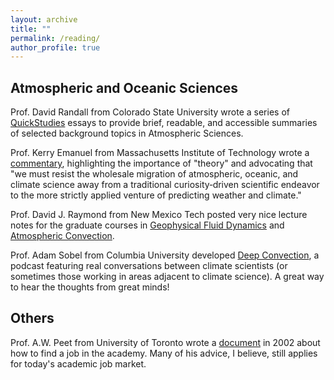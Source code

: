 ```yaml
---
layout: archive
title: ""
permalink: /reading/
author_profile: true
---
```


## Atmospheric and Oceanic Sciences
Prof. David Randall from Colorado State University wrote a series of [QuickStudies](http://hogback.atmos.colostate.edu/group/dave/QuickStudies.html) essays to provide brief, readable, and accessible summaries of selected background topics in Atmospheric Sciences. 

Prof. Kerry Emanuel from Massachusetts Institute of Technology wrote a [commentary](https://agupubs.onlinelibrary.wiley.com/doi/full/10.1029/2019AV000129), highlighting the importance of "theory" and advocating that "we must resist the wholesale migration of atmospheric, oceanic, and climate science away from a traditional curiosity‐driven scientific endeavor to the more strictly applied
venture of predicting weather and climate."

Prof. David J. Raymond from New Mexico Tech posted very nice lecture notes for the graduate courses in [Geophysical Fluid Dynamics](http://kestrel.nmt.edu/~raymond/classes/ph589/index.xhtml) and [Atmospheric Convection](http://kestrel.nmt.edu/~raymond/classes/ph536/index.xhtml).

Prof. Adam Sobel from Columbia University developed [Deep Convection](https://deep-convection.org/episode-archive/), a podcast featuring real conversations between climate scientists (or sometimes those working in areas adjacent to climate science). A great way to hear the thoughts from great minds! 

## Others
Prof. A.W. Peet from University of Toronto wrote a [document](https://kiwi.to/stuff/pep-to/career2002.pdf) in 2002 about how to find a job in the academy. Many of his advice, I believe, still applies for today's academic job market. 
